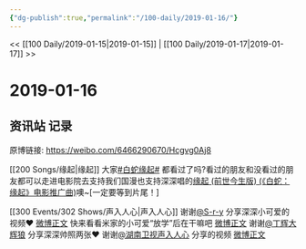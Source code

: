 ```yaml
---
{"dg-publish":true,"permalink":"/100-daily/2019-01-16/"}
---
```



<< [[100 Daily/2019-01-15\|2019-01-15]] | [[100 Daily/2019-01-17\|2019-01-17]] >>

# 2019-01-16

## 资讯站 记录

原博链接: https://weibo.com/6466290670/Hcgvg0Aj8

[[200 Songs/缘起\|缘起]]
大家[#白蛇缘起#](https://s.weibo.com/weibo?q=%23%E7%99%BD%E8%9B%87%E7%BC%98%E8%B5%B7%23) 都看过了吗?看过的朋友和没看过的朋友都可以走进电影院去支持我们国漫也支持深深唱的[](https://s.weibo.com/weibo?q=%23%E7%BC%98%E8%B5%B7%20(%E5%89%8D%E4%B8%96%E4%BB%8A%E7%94%9F%E7%89%88)%20(%E3%80%8A%E7%99%BD%E8%9B%87%EF%BC%9A%E7%BC%98%E8%B5%B7%E3%80%8B%E7%94%B5%E5%BD%B1%E6%8E%A8%E5%B9%BF%E6%9B%B2)%5B%E9%9F%B3%E4%B9%90%5D%23)[缘起 (前世今生版) (《白蛇：缘起》电影推广曲)](https://weibo.com/u/6466290670?sudaref=passport.weibo.com#%E7%BC%98%E8%B5%B7%20(%E5%89%8D%E4%B8%96%E4%BB%8A%E7%94%9F%E7%89%88)%20(%E3%80%8A%E7%99%BD%E8%9B%87%EF%BC%9A%E7%BC%98%E8%B5%B7%E3%80%8B%E7%94%B5%E5%BD%B1%E6%8E%A8%E5%B9%BF%E6%9B%B2)[%E9%9F%B3%E4%B9%90]#)噢~[一定要等到片尾！]
[](https://m.weibo.cn/1736988591/4329174598117188)

[[300 Events/302 Shows/声入人心\|声入人心]]
谢谢[@S-r-y](https://weibo.com/n/S-r-y) 分享深深小可爱的视频❤️
[微博正文](https://m.weibo.cn/1194288461/4329227673269385)
快来看看米家的小可爱“放学”后在干嘛吧
[微博正文](https://m.weibo.cn/6677211509/4329050153598745)
谢谢[@丁辉大辉狼](https://weibo.com/n/%E4%B8%81%E8%BE%89%E5%A4%A7%E8%BE%89%E7%8B%BC) 分享深深帅照两张❤️
谢谢[@湖南卫视声入人心](https://weibo.com/n/%E6%B9%96%E5%8D%97%E5%8D%AB%E8%A7%86%E5%A3%B0%E5%85%A5%E4%BA%BA%E5%BF%83) 分享的视频
[微博正文](https://m.weibo.cn/6677211509/4329223768123564)
